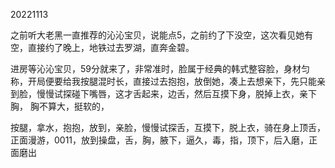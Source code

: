 20221113

之前听大老黑一直推荐的沁沁宝贝，说能点5，之前约了下没空，这次看见她有空，直接约了晚上，地铁过去罗湖，直奔金碧。

进房等沁沁宝贝，59分就来了，非常准时，脸属于经典的韩式整容脸，身材匀称，开局便要给我按腿混时长，直接过去抱抱，放倒她，凑上去想亲下，先只能亲到脸，慢慢试探碰下嘴唇，这才舌起来，边舌，然后互摸下身，脱掉上衣，亲下胸， 胸不算大，挺软的，

按腿，拿水，抱抱，放到，亲脸，慢慢试探舌，互摸下，脱上衣，骑在身上顶舌，正面漫游，0011，放到操盘，舌，胸，腋下，逼久，毒，指，顶下，后入磨，正面磨出